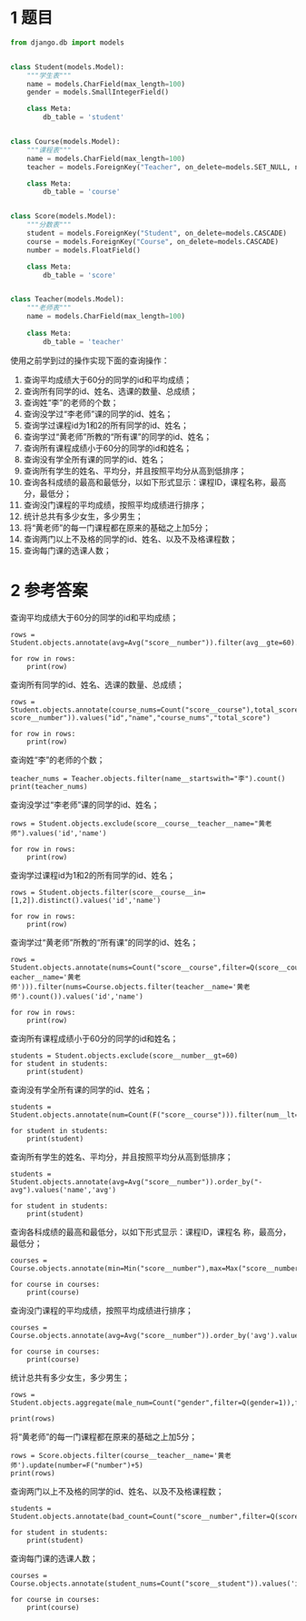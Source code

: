 

# 1 题目

```python
from django.db import models


class Student(models.Model):
    """学生表"""
    name = models.CharField(max_length=100)
    gender = models.SmallIntegerField()

    class Meta:
        db_table = 'student'


class Course(models.Model):
    """课程表"""
    name = models.CharField(max_length=100)
    teacher = models.ForeignKey("Teacher", on_delete=models.SET_NULL, null=True)

    class Meta:
        db_table = 'course'


class Score(models.Model):
    """分数表"""
    student = models.ForeignKey("Student", on_delete=models.CASCADE)
    course = models.ForeignKey("Course", on_delete=models.CASCADE)
    number = models.FloatField()

    class Meta:
        db_table = 'score'


class Teacher(models.Model):
    """老师表"""
    name = models.CharField(max_length=100)
    
    class Meta:
        db_table = 'teacher'
```


使用之前学到过的操作实现下面的查询操作：
1. 查询平均成绩大于60分的同学的id和平均成绩；
2. 查询所有同学的id、姓名、选课的数量、总成绩；
3. 查询姓“李”的老师的个数；
4. 查询没学过“李老师”课的同学的id、姓名；
5. 查询学过课程id为1和2的所有同学的id、姓名；
6. 查询学过“黄老师”所教的“所有课”的同学的id、姓名；
7. 查询所有课程成绩小于60分的同学的id和姓名；
8. 查询没有学全所有课的同学的id、姓名；
9. 查询所有学生的姓名、平均分，并且按照平均分从高到低排序；
10. 查询各科成绩的最高和最低分，以如下形式显示：课程ID，课程名称，最高分，最低分；
11. 查询没门课程的平均成绩，按照平均成绩进行排序；
12. 统计总共有多少女生，多少男生；
13. 将“黄老师”的每一门课程都在原来的基础之上加5分；
14. 查询两门以上不及格的同学的id、姓名、以及不及格课程数；
15. 查询每门课的选课人数；

# 2 参考答案


查询平均成绩大于60分的同学的id和平均成绩；
```
rows =
Student.objects.annotate(avg=Avg("score__number")).filter(avg__gte=60).values("id","avg")

for row in rows:
    print(row)
```

查询所有同学的id、姓名、选课的数量、总成绩；
```
rows =
Student.objects.annotate(course_nums=Count("score__course"),total_score=Sum("
score__number")).values("id","name","course_nums","total_score")

for row in rows:
    print(row)
```


查询姓“李”的老师的个数；

```
teacher_nums = Teacher.objects.filter(name__startswith="李").count()
print(teacher_nums)
```


查询没学过“李老师”课的同学的id、姓名；
```
rows = Student.objects.exclude(score__course__teacher__name="黄老师").values('id','name')

for row in rows:
    print(row)
```

查询学过课程id为1和2的所有同学的id、姓名；
```
rows = Student.objects.filter(score__course__in=
[1,2]).distinct().values('id','name')

for row in rows:
    print(row)
```

查询学过“黄老师”所教的“所有课”的同学的id、姓名；
```
rows =
Student.objects.annotate(nums=Count("score__course",filter=Q(score__course__t
eacher__name='黄老师'))).filter(nums=Course.objects.filter(teacher__name='黄老师').count()).values('id','name')

for row in rows:
    print(row)
```

查询所有课程成绩小于60分的同学的id和姓名；
```
students = Student.objects.exclude(score__number__gt=60)
for student in students:
    print(student)
```



查询没有学全所有课的同学的id、姓名；

```
students =
Student.objects.annotate(num=Count(F("score__course"))).filter(num__lt=Course.objects.count()).values('id','name')

for student in students:
    print(student)
```


查询所有学生的姓名、平均分，并且按照平均分从高到低排序；
```
students = Student.objects.annotate(avg=Avg("score__number")).order_by("-avg").values('name','avg')

for student in students:
    print(student)
```


查询各科成绩的最高和最低分，以如下形式显示：课程ID，课程名
称，最高分，最低分；
```
courses =
Course.objects.annotate(min=Min("score__number"),max=Max("score__number")).values("id",'name','min','max')

for course in courses:
    print(course)
```



查询没门课程的平均成绩，按照平均成绩进行排序；
```
courses =
Course.objects.annotate(avg=Avg("score__number")).order_by('avg').values('id','name','avg')

for course in courses:
    print(course)
```


统计总共有多少女生，多少男生；
```
rows =
Student.objects.aggregate(male_num=Count("gender",filter=Q(gender=1)),female_num=Count("gender",filter=Q(gender=2)))

print(rows)
```



将“黄老师”的每一门课程都在原来的基础之上加5分；
```
rows = Score.objects.filter(course__teacher__name='黄老
师').update(number=F("number")+5)
print(rows)
```



查询两门以上不及格的同学的id、姓名、以及不及格课程数；
```
students =
Student.objects.annotate(bad_count=Count("score__number",filter=Q(score__number__lt=60))).filter(bad_count__gte=2).values('id','name','bad_count')

for student in students:
    print(student)
```



查询每门课的选课人数；
```
courses =
Course.objects.annotate(student_nums=Count("score__student")).values('id','name','student_nums')

for course in courses:
    print(course)
```


